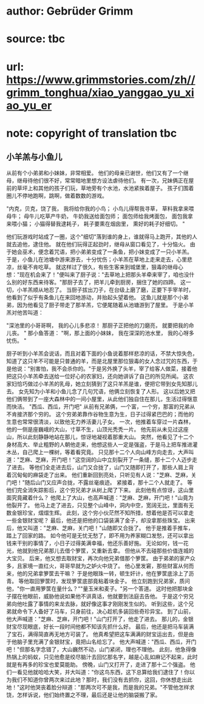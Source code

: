 # author: Gebrüder Grimm
# source: tbc
# url: https://www.grimmstories.com/zh//grimm_tonghua/xiao_yanggao_yu_xiao_yu_er
# note: copyright of translation tbc

## 小羊羔与小鱼儿 

从前有个小弟弟和小妹妹，非常相爱。
他们的母亲已谢世，他们又有了一个继母，继母待他们很不好，常常暗地里想方设法虐待他们。
有一次，兄妹俩正在屋前的草坪上和其他的孩子们玩，草地旁有个水池，水池紧挨着屋子。
孩子们围着圈儿不停地跑啊，跳啊，做着数数的游戏。

"内克，贝克，饶了我，
我将给你我的小鸟；
小鸟儿得帮我寻草，
草料我拿来喂母牛；
母牛儿吃草产牛奶，
牛奶我送给面包师；
面包师给我烤面包，
面包我拿来喂小猫；
小猫得替我逮耗子，
耗子要熏在烟囱里，
熏好的耗子好细切。 "

他们玩游戏时站成了一圈，这个"细切"落到谁的身上，谁就得马上跑开，其他的人就去追他，逮住他。
就在他们玩得正起劲时，继母从窗口看见了，十分恼火。
由于她会巫术，便念着咒语，把小弟弟变成了一条鱼，把小妹变成了一只小羊羔。
于是，小鱼儿在池塘中游来游去，十分忧伤；小羊羔在草地上走来走去，心里悲凉，丝毫不肯吃草。
就这样过了很久，有些生客来到城堡里，狠毒的继母心想："现在机会来了！"便叫来了厨子说："去草地上把那头羊牵来宰了，咱也没什么别的好东西来待客。"那厨子去了，把羊儿牵到厨房，捆住了她的四蹄。
这一切，小羊羔顺从地忍了。
当厨子拔出刀子，在台级上磨了磨，正要下手宰羊时，他看到了似乎有条鱼儿在来回地游动，并抬起头望着他。
这鱼儿就是那个小弟弟，因为他看见了厨子带走了那羊羔，它便尾随着从池塘游到了屋里。
于是小羊羔对他苦叫道：

"深池里的小哥哥啊，
我的心儿多悲凉！
那厨子正把他的刀磨亮，
就要把我的命儿丧。 "
那小鱼答道：
"啊，那上面的小妹妹，
我在深深的池水里，
我的心呀多忧伤。 "

厨子听到小羊羔会说话，而且对着下面的小鱼说着那样悲凉的话，不禁大惊失色，知道了这只羊不可能是只普通的羊，而是北屋里那位狠毒的女人念过咒的东西，于是他说："别害怕，我不会杀你的。"于是另外换了头羊，宰了给客人做菜，接着他把这只小羊羔牵去送给一位好心的农家妇，还向她讲诉了自己的所见所闻。
这农家妇恰巧做过小羊羔的乳母，她立刻猜到了这只羊羔是谁，便把它带到女先知那儿去。
女先知为小羊和小鱼儿念了几句咒语，他俩立刻恢复了人形。
这以后她又把他们俩带到了一座大森林中的一间小屋里，从此他们独自住在那儿，生活过得惬意而快活。
"西瓜、西瓜，开门吧"
从前有兄弟俩，一个富，一个穷，那富的兄弟从不肯接济那个穷的。
这个穷弟弟靠作谷物生意为生，日子过得紧巴巴的；而他的生意也常常很清淡，以致他无力养活妻儿子女。
一次，他推着车穿过一片森林，他的一侧是座巍峨的大山，寸草不生，山顶光秃秃一片。
他先前从未见过这座山，所以此刻静静地站在那儿，惊讶地凝视着那重大山。
突然，他看见了十二个身材高大、举止粗野的人朝他走来，他想这些人一定是强盗，于是马上把车推进灌木丛，自己爬上一棵树，等着看究竟。
只见那十二个人向山峰方向走去，大声叫道："芝麻、芝麻，开门吧！"这空阔的山中立刻裂开了一条缝，那十二个人迈步走了进去。
等他们全走进去后，山门又合拢了，山门又随即打开了，那些人肩上背着沉甸甸的麻袋走了出来。
他们重新回到亮处，只听见有人说："芝麻、芝麻，关门吧！"随后山门又应声合拢，不露丝毫痕迹。
紧接着，那十二个人就走了。
等他们完全消失踪影后，这个穷兄弟才从树上爬了下来。
此刻他有点惊讶，这山里面究竟藏着什么？
他爬上了大山，也高声喊道："芝麻、芝麻，开门吧！"山竟为他裂开了。
他马上走了进去，只见整个山峰中，洞内中空，宽阔无比，里面有无数金银珍宝，熠熠生辉。
此刻，这个穷小伙茫然不知所措，想着他是否可以拿走一些金银财宝呢？
最后，他还是把他的口袋装满了金子，却没拿那些珠宝。
出来后，他又叫道："芝麻、芝麻，关门吧！"山随即又合拢了。
他于是推着手推车，踏上了回家的路。
如今他可是无忧无愁了，即不用为养家糊口发愁，还可以拿出钱来干别的事情了，小日子过得美满幸福，他还乐善好施。
无论如何，钱一花光，他就到他兄弟那儿去借个箩筐，又重新去拿。
但他从不去碰那些价值连城的大宝贝。
后来，他又想去取财宝，再次向他兄弟借那个箩筐。
由于弟弟的家产众多，且家境一直红火，哥哥早就为之妒火中烧了。
他心里发窘，那些财富从何而来，他的兄弟拿箩筐去干嘛？
于是他眼珠一转，顿生奸计，他在箩筐底涂上了沥青。
等他取回箩筐时，发现箩筐底部竟粘着块金子。
他立刻跑到兄弟家，质问他，"你一直用箩筐在量什么？""量玉米和麦子。"另一个答道。
这时他把那块金子摆在他眼前，威胁他说如果他不讲真话，他就要到法庭去告他。
于是这个穷兄弟向他吐露了事情的来龙去脉，就好像这事才刚刚发生似的。
听到这些，这个兄弟就命令下人备好了马车，只身前往，决心趁机多装回些奇珍异宝。
到了山前，他大声喊道："芝麻、芝麻，开门吧！"山门打开了，他走了进去。
那儿的，金银财宝尽现眼底，好长一段时间他都不知该先抓什么好。
最后，他还是把马车装满了宝石，满得简直再无地方可装了。
他真希望把这车满满的财宝运出去，但是由于他脑子里充满了金银财宝，竟把山名给忘了。
他大声喊道："西瓜、西瓜，开门吧！"但那名字念错了，大山巍然不动，山门紧闭，理也不理他。
此刻，他急得像热锅上的蚂蚁，只见他愈是绞尽脑汁去回忆那名字，越是心乱如麻记不起来，此时就是有再多的珍宝也爱莫能助。
傍晚，山门又打开了，走进了那十二个强盗。
他们一看见他就哈哈大笑，并大叫道："你这鸟东西，这下总算给我们逮住了！你以为我们不知道你曾两次来过此地？那时，我们没有去抓你，这回，你休想走出此地！"这时他哭丧着脸分辩道："那两次可不是我，而是我的兄弟。"不管他怎样求饶，怎样诉说，他们始终置之不理，最后还是让他的脑袋搬了家。
